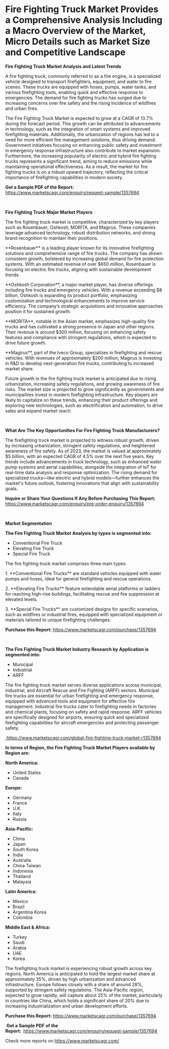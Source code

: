 <p><h1>Fire Fighting Truck Market Provides a Comprehensive Analysis Including a Macro Overview of the Market, Micro Details such as Market Size and Competitive Landscape</h1></p><p><strong>Fire Fighting Truck Market Analysis and Latest Trends</strong></p>
<p><p>A fire fighting truck, commonly referred to as a fire engine, is a specialized vehicle designed to transport firefighters, equipment, and water to fire scenes. These trucks are equipped with hoses, pumps, water tanks, and various firefighting tools, enabling quick and effective response to emergencies. The demand for fire fighting trucks has surged due to increasing concerns over fire safety and the rising incidence of wildfires and urban fires.</p><p>The Fire Fighting Truck Market is expected to grow at a CAGR of 13.7% during the forecast period. This growth can be attributed to advancements in technology, such as the integration of smart systems and improved firefighting materials. Additionally, the urbanization of regions has led to a need for more efficient fire management solutions, thus driving demand. Government initiatives focusing on enhancing public safety and investment in emergency response infrastructure also contribute to market expansion. Furthermore, the increasing popularity of electric and hybrid fire fighting trucks represents a significant trend, aiming to reduce emissions while maintaining operational effectiveness. As a result, the market for fire fighting trucks is on a robust upward trajectory, reflecting the critical importance of firefighting capabilities in modern society.</p></p>
<p><strong>Get a Sample PDF of the Report:&nbsp;</strong> <a href="https://www.marketscagr.com/enquiry/request-sample/1357694?utm_campaign=2326&utm_medium=2&utm_source=Github&utm_content=ia&utm_term=16022025&utm_id=fire-fighting-truck">https://www.marketscagr.com/enquiry/request-sample/1357694</a></p>
<p>&nbsp;</p>
<p><strong>Fire Fighting Truck Major Market Players</strong></p>
<p><p>The fire fighting truck market is competitive, characterized by key players such as Rosenbauer, Oshkosh, MORITA, and Magirus. These companies leverage advanced technology, robust distribution networks, and strong brand recognition to maintain their positions.</p><p>**Rosenbauer** is a leading player known for its innovative firefighting solutions and comprehensive range of fire trucks. The company has shown consistent growth, bolstered by increasing global demand for fire protection systems. With an estimated revenue of over $650 million, Rosenbauer is focusing on electric fire trucks, aligning with sustainable development trends.</p><p>**Oshkosh Corporation**, a major market player, has diverse offerings including fire trucks and emergency vehicles. With a revenue exceeding $8 billion, Oshkosh is expanding its product portfolio, emphasizing customization and technological enhancements to improve service efficiency. The company’s strategic acquisitions and innovative approaches position it for sustained growth.</p><p>**MORITA**, notable in the Asian market, emphasizes high-quality fire trucks and has cultivated a strong presence in Japan and other regions. Their revenue is around $300 million, focusing on enhancing safety features and compliance with stringent regulations, which is expected to drive future growth.</p><p>**Magirus**, part of the Iveco Group, specializes in firefighting and rescue vehicles. With revenues of approximately $200 million, Magirus is investing in R&D to develop next-generation fire trucks, contributing to increased market share.</p><p>Future growth in the fire fighting truck market is anticipated due to rising urbanization, increasing safety regulations, and growing awareness of fire risks. The market size is projected to grow significantly as governments and municipalities invest in modern firefighting infrastructure. Key players are likely to capitalize on these trends, enhancing their product offerings and exploring new technologies, such as electrification and automation, to drive sales and expand market reach.</p></p>
<p>&nbsp;</p>
<p><strong>What Are The Key Opportunities For Fire Fighting Truck Manufacturers?</strong></p>
<p><p>The firefighting truck market is projected to witness robust growth, driven by increasing urbanization, stringent safety regulations, and heightened awareness of fire safety. As of 2023, the market is valued at approximately $5 billion, with an expected CAGR of 4.5% over the next five years. Key trends include advancements in truck technology, such as enhanced water pump systems and aerial capabilities, alongside the integration of IoT for real-time data analysis and response optimization. The rising demand for specialized trucks—like electric and hybrid models—further enhances the market's future outlook, fostering innovations that align with sustainability goals.</p></p>
<p><strong>Inquire or Share Your Questions If Any Before Purchasing This Report:</strong> <a href="https://www.marketscagr.com/enquiry/pre-order-enquiry/1357694?utm_campaign=2326&utm_medium=2&utm_source=Github&utm_content=ia&utm_term=16022025&utm_id=fire-fighting-truck">https://www.marketscagr.com/enquiry/pre-order-enquiry/1357694</a></p>
<p>&nbsp;</p>
<p><strong>Market Segmentation</strong></p>
<p><strong>The Fire Fighting Truck Market Analysis by types is segmented into:</strong></p>
<p><ul><li>Conventional Fire Truck</li><li>Elevating Fire Truck</li><li>Special Fire Truck</li></ul></p>
<p><p>The fire fighting truck market comprises three main types: </p><p>1. **Conventional Fire Trucks** are standard vehicles equipped with water pumps and hoses, ideal for general firefighting and rescue operations.</p><p>  </p><p>2. **Elevating Fire Trucks** feature extendable aerial platforms or ladders for reaching high-rise buildings, facilitating rescue and fire suppression at elevated levels.</p><p>3. **Special Fire Trucks** are customized designs for specific scenarios, such as wildfires or industrial fires, equipped with specialized equipment or materials tailored to unique firefighting challenges.</p></p>
<p><strong>Purchase this Report:&nbsp;</strong><a href="https://www.marketscagr.com/purchase/1357694?utm_campaign=2326&utm_medium=2&utm_source=Github&utm_content=ia&utm_term=16022025&utm_id=fire-fighting-truck">https://www.marketscagr.com/purchase/1357694</a></p>
<p>&nbsp;</p>
<p><strong>The Fire Fighting Truck Market Industry Research by Application is segmented into:</strong></p>
<p><ul><li>Municipal</li><li>Industrial</li><li>ARFF</li></ul></p>
<p><p>The fire fighting truck market serves diverse applications across municipal, industrial, and Aircraft Rescue and Fire Fighting (ARFF) sectors. Municipal fire trucks are essential for urban firefighting and emergency response, equipped with advanced tools and equipment for effective fire management. Industrial fire trucks cater to firefighting needs in factories and chemical plants, focusing on safety and rapid response. ARFF vehicles are specifically designed for airports, ensuring quick and specialized firefighting capabilities for aircraft emergencies and protecting passenger safety.</p></p>
<p><a href="https://www.marketscagr.com/global-fire-fighting-truck-market-r1357694?utm_campaign=2326&utm_medium=2&utm_source=Github&utm_content=ia&utm_term=16022025&utm_id=fire-fighting-truck">&nbsp;https://www.marketscagr.com/global-fire-fighting-truck-market-r1357694</a></p>
<p><strong>In terms of Region, the Fire Fighting Truck Market Players available by Region are:</strong></p>
<p>
    <p> <strong> North America: </strong>
        <ul>
            <li>United States</li>
            <li>Canada</li>
        </ul>
        </p> 
    <p> <strong> Europe: </strong>
        <ul>
            <li>Germany</li>
            <li>France</li>
            <li>U.K.</li>
            <li>Italy</li>
            <li>Russia</li>
        </ul>
        </p> 
    <p> <strong> Asia-Pacific: </strong>
        <ul>
            <li>China</li>
            <li>Japan</li>
            <li>South Korea</li>
            <li>India</li>
            <li>Australia</li>
            <li>China Taiwan</li>
            <li>Indonesia</li>
            <li>Thailand</li>
            <li>Malaysia</li>
        </ul>
        </p> 
    <p> <strong> Latin America: </strong>
        <ul>
            <li>Mexico</li>
            <li>Brazil</li>
            <li>Argentina Korea</li>
            <li>Colombia</li>
        </ul>
        </p> 
    <p> <strong> Middle East & Africa: </strong>
        <ul>
            <li>Turkey</li>
            <li>Saudi</li>
            <li>Arabia</li>
            <li>UAE</li>
            <li>Korea</li>
        </ul>
    </p>
    </p>
<p><p>The firefighting truck market is experiencing robust growth across key regions. North America is anticipated to hold the largest market share at approximately 35%, driven by high urbanization and advanced infrastructure. Europe follows closely with a share of around 28%, supported by stringent safety regulations. The Asia-Pacific region, expected to grow rapidly, will capture about 25% of the market, particularly in countries like China, which holds a significant share of 20% due to increasing industrialization and urban development efforts.</p></p>
<p><strong>Purchase this Report: </strong><a href="https://www.marketscagr.com/purchase/1357694?utm_campaign=2326&utm_medium=2&utm_source=Github&utm_content=ia&utm_term=16022025&utm_id=fire-fighting-truck">https://www.marketscagr.com/purchase/1357694</a></p>
<p>&nbsp;<strong>Get a Sample PDF of the Report:&nbsp;&nbsp;</strong><a href="https://www.marketscagr.com/enquiry/request-sample/1357694?utm_campaign=2326&utm_medium=2&utm_source=Github&utm_content=ia&utm_term=16022025&utm_id=fire-fighting-truck">https://www.marketscagr.com/enquiry/request-sample/1357694</a></p>
<p><strong></strong></p>
<p>Check more reports on <a href="https://www.marketscagr.com/?utm_campaign=2326&utm_medium=2&utm_source=Github&utm_content=ia&utm_term=16022025&utm_id=fire-fighting-truck">https://www.marketscagr.com/</a></p>